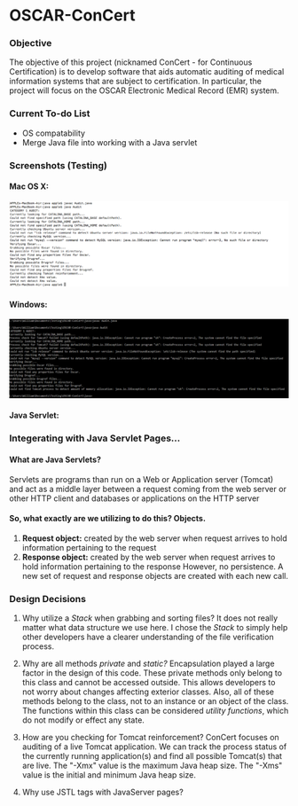 # OSCAR-ConCert
### Objective
The objective of this project (nicknamed ConCert - for Continuous Certification) is to develop software that aids automatic auditing of medical information systems that are subject to certification. In particular, the project will focus on the OSCAR Electronic Medical Record (EMR) system.
### Current To-do List
* OS compatability
* Merge Java file into working with a Java servlet

### Screenshots (Testing)
#### Mac OS X:
![alt-test](https://github.com/williamgrosset/OSCAR-ConCert/blob/master/osx_test.png "Mac OS X")
#### Windows:
![alt-test](https://github.com/williamgrosset/OSCAR-ConCert/blob/master/windows_test.png "Windows")
#### Java Servlet:

### Integerating with Java Servlet Pages...
#### What are Java Servlets?
Servlets are programs than run on a Web or Application server (Tomcat) and act as a middle layer between a request coming from the web server or other HTTP client and databases or applications on the HTTP server

#### So, what exactly are we utilizing to do this? **Objects.**  
1. **Request object:** created by the web server when request arrives to hold information pertaining to the request
2. **Response object:** created by the web server when request arrives to hold information pertaining to the response
However, no persistence. A new set of request and response objects are created with each new call.

### Design Decisions
1. Why utilize a *Stack* when grabbing and sorting files?
It does not really matter what data structure we use here. I chose the *Stack* to simply help other developers have a clearer understanding of the file verification process.

2. Why are all methods *private* and *static?*
Encapsulation played a large factor in the design of this code. These private methods only belong to this class and cannot be accessed outside. This allows developers to not worry about changes affecting exterior classes. Also, all of these methods belong to the class, not to an instance or an object of the class. The functions within this class can be considered *utility functions*, which do not modify or effect any state.

3. How are you checking for Tomcat reinforcement?
ConCert focuses on auditing of a live Tomcat application. We can track the process status of the currently running application(s) and find all possible Tomcat(s) that are live. The "-Xmx" value is the maximum Java heap size. The "-Xms" value is the initial and minimum Java heap size.

4. Why use JSTL tags with JavaServer pages?
